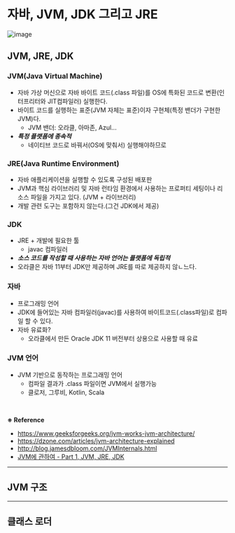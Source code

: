 # 자바, JVM, JDK 그리고 JRE

![image](https://user-images.githubusercontent.com/65555299/231639514-91894f15-939d-41c3-9793-2890818bea44.png)

## JVM, JRE, JDK

### JVM(Java Virtual Machine)
- 자바 가상 머신으로 자바 바이트 코드(.class 파일)를 OS에 특화된 코드로 변환(인터프리터와 JIT컴파일러) 실행한다.
- 바이트 코드를 실행하는 표준(JVM 자체는 표준)이자 구현체(특정 밴더가 구현한 JVM)다.
  - JVM 밴더: 오라클, 아마존, Azul...
- **_특정 플랫폼에 종속적_**
  - 네이티브 코드로 바꿔서(OS에 맞춰서) 실행해야하므로

### JRE(Java Runtime Environment)
- 자바 애플리케이션을 실행할 수 있도록 구성된 배포판
- JVM과 핵심 라이브러리 및 자바 런타임 환경에서 사용하는 프로퍼티 세팅이나 리소스 파일을 가지고 있다. (JVM + 라이브러리)
- 개발 관련 도구는 포함하지 않는다.(그건 JDK에서 제공)

### JDK
- JRE + 개발에 필요한 툴
  - javac 컴파일러
- **_소스 코드를 작성할 때 사용하는 자바 언어는 플랫폼에 독립적_**
- 오라클은 자바 11부터 JDK만 제공하며 JRE를 따로 제공하지 않ㄴ느다.

### 자바

- 프로그래밍 언어
- JDK에 들어있는 자바 컴파일러(javac)를 사용하여 바이트코드(.class파일)로 컴파일 할 수 있다. 
- 자바 유료화?
  - 오라클에서 만든 Oracle JDK 11 버전부터 상용으로 사용할 때 유료

### JVM 언어
- JVM 기반으로 동작하는 프로그래밍 언어
  - 컴파일 결과가 .class 파일이면 JVM에서 실행가능 
  - 클로저, 그루비, Kotlin, Scala

<br>

**※ Reference**

- https://www.geeksforgeeks.org/jvm-works-jvm-architecture/
- https://dzone.com/articles/jvm-architecture-explained
- http://blog.jamesdbloom.com/JVMInternals.html
- [JVM에 관하여 - Part 1, JVM, JRE, JDK](https://tecoble.techcourse.co.kr/post/2021-07-12-jvm-jre-jdk/)


---

## JVM 구조


---

## 클래스 로더 